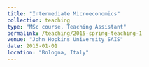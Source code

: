 ```yaml
---
title: "Intermediate Microeconomics"
collection: teaching
type: "MSc course, Teaching Assistant"
permalink: /teaching/2015-spring-teaching-1
venue: "John Hopkins University SAIS"
date: 2015-01-01
location: "Bologna, Italy"
---
```

